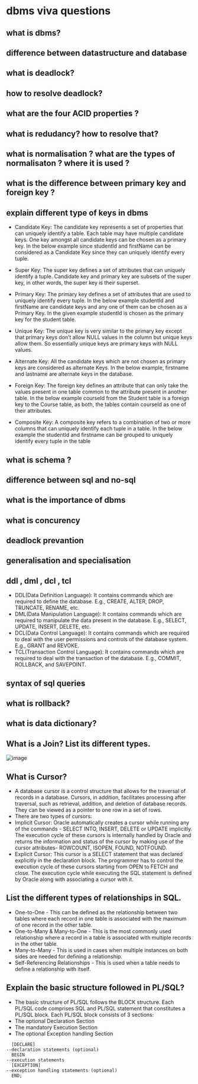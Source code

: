 # dbms viva questions

## what is dbms? ##
## difference between datastructure and database ##
## what is deadlock? ##
## how to resolve deadlock? ##
## what are the four ACID properties ? ##
## what is redudancy? how to resolve that? ##
## what is normalisation ? what are the types of normalisaton ? where it is used ? ##
## what is the difference between primary key and foreign key ? ##
## explain different type of keys in dbms ##
  - Candidate Key: The candidate key represents a set of properties that can uniquely identify a table. Each table may have multiple candidate keys. One key amongst all candidate keys can be chosen as a primary key. In the below example since studentId and firstName can be considered as a Candidate Key since they can uniquely identify every tuple.
  
  - Super Key: The super key defines a set of attributes that can uniquely identify a tuple. Candidate key and primary key are subsets of the super key, in other words, the super key is their superset.

  - Primary Key: The primary key defines a set of attributes that are used to uniquely identify every tuple. In the below example studentId and firstName are candidate keys and any one of them can be chosen as a Primary Key. In the given example studentId is chosen as the primary key for the student table.
  
  - Unique Key: The unique key is very similar to the primary key except that primary keys don’t allow NULL values in the column but unique keys allow them. So essentially unique keys are primary keys with NULL values.
  
  - Alternate Key: All the candidate keys which are not chosen as primary keys are considered as alternate Keys. In the below example, firstname and lastname are alternate keys in the database.
  
  - Foreign Key:  The foreign key defines an attribute that can only take the values present in one table common to the attribute present in another table. In the below example courseId from the Student table is a foreign key to the Course table, as both, the tables contain courseId as one of their attributes.
  
  - Composite Key:  A composite key refers to a combination of two or more columns that can uniquely identify each tuple in a table. In the below example the studentId and firstname can be grouped to uniquely identify every tuple in the table
  
## what is schema ? ##
## difference between sql and no-sql ##
## what is the importance of dbms ##
## what is concurency ##
## deadlock prevantion ##
## generalisation and specialisation ##
## ddl , dml , dcl , tcl  ##
  - DDL(Data Definition Language):  It contains commands which are required to define the database.
    E.g., CREATE, ALTER, DROP, TRUNCATE, RENAME, etc.
  - DML(Data Manipulation Language): It contains commands which are required to manipulate the data present in the database.
    E.g., SELECT, UPDATE, INSERT, DELETE, etc.
  - DCL(Data Control Language):  It contains commands which are required to deal with the user permissions and controls of the database system.
    E.g., GRANT and REVOKE.
  - TCL(Transaction Control Language):  It contains commands which are required to deal with the transaction of the database.
    E.g., COMMIT, ROLLBACK, and SAVEPOINT.
## syntax of sql queries ##
## what is rollback? ##
## what is data dictionary? ##
## What is a Join? List its different types. ##
![image](https://user-images.githubusercontent.com/72689203/164173117-6a884589-d9f7-4f04-ae3b-ef4e6ad45031.png)

## What is Cursor? ##
  - A database cursor is a control structure that allows for the traversal of records in a database. Cursors, in addition, facilitates processing after traversal, such as retrieval, addition, and deletion of database records. They can be viewed as a pointer to one row in a set of rows.
  - There are two types of cursors:
  - Implicit Cursor:
Oracle automatically creates a cursor while running any of the commands - SELECT INTO, INSERT, DELETE or UPDATE implicitly.
The execution cycle of these cursors is internally handled by Oracle and returns the information and status of the cursor by making use of the cursor attributes- ROWCOUNT, ISOPEN, FOUND, NOTFOUND.
  - Explicit Cursor:
This cursor is a SELECT statement that was declared explicitly in the declaration block.
The programmer has to control the execution cycle of these cursors starting from OPEN to FETCH and close.
The execution cycle while executing the SQL statement is defined by Oracle along with associating a cursor with it.

## List the different types of relationships in SQL. ##
  - One-to-One - This can be defined as the relationship between two tables where each record in one table is associated with the maximum of one record in the other table.
  - One-to-Many & Many-to-One - This is the most commonly used relationship where a record in a table is associated with multiple records in the other table.
  - Many-to-Many - This is used in cases when multiple instances on both sides are needed for defining a relationship.
  - Self-Referencing Relationships - This is used when a table needs to define a relationship with itself.

## Explain the basic structure followed in PL/SQL? ##
  - The basic structure of PL/SQL follows the BLOCK structure. Each PL/SQL code comprises SQL and PL/SQL statement that constitutes a PL/SQL block.
    Each PL/SQL block consists of 3 sections:
  - The optional Declaration Section
  - The mandatory Execution Section
  - The optional Exception handling Section
  
  ```
    [DECLARE]
  --declaration statements (optional)
    BEGIN
  --execution statements
    [EXCEPTION]
  --exception handling statements (optional)
    END;
    
   ```
   
   
   
   
  


